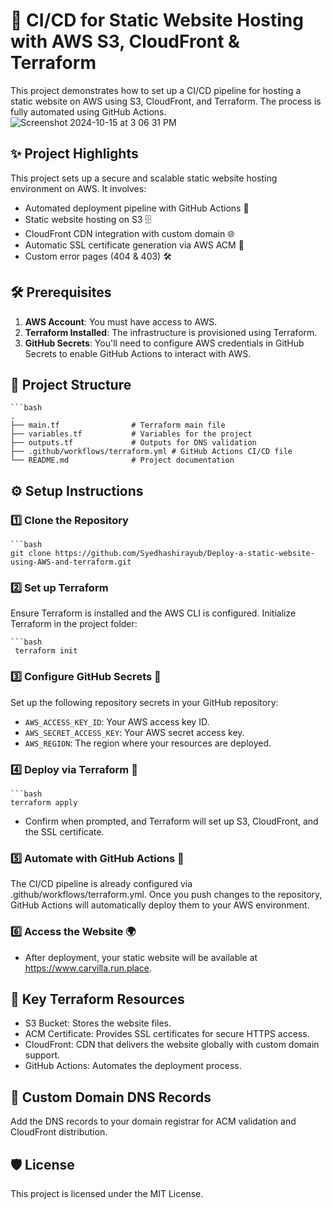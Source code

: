 # 🚀 CI/CD for Static Website Hosting with AWS S3, CloudFront & Terraform

This project demonstrates how to set up a CI/CD pipeline for hosting a static website on AWS using S3, CloudFront, and Terraform. The process is fully automated using GitHub Actions.
![Screenshot 2024-10-15 at 3 06 31 PM](https://github.com/user-attachments/assets/845dc5cf-8b45-4519-9f33-e16024e3d100)

## ✨ Project Highlights

This project sets up a secure and scalable static website hosting environment on AWS. It involves:

- Automated deployment pipeline with GitHub Actions 🤖
- Static website hosting on S3 🗄️
- CloudFront CDN integration with custom domain 🌐
- Automatic SSL certificate generation via AWS ACM 🔐
- Custom error pages (404 & 403) 🛠️

## 🛠️ Prerequisites

1. **AWS Account**: You must have access to AWS.
2. **Terraform Installed**: The infrastructure is provisioned using Terraform.
3. **GitHub Secrets**: You'll need to configure AWS credentials in GitHub Secrets to enable GitHub Actions to interact with AWS.

## 🌳 Project Structure
    ```bash        
    .
    ├── main.tf                # Terraform main file
    ├── variables.tf           # Variables for the project
    ├── outputs.tf             # Outputs for DNS validation
    ├── .github/workflows/terraform.yml # GitHub Actions CI/CD file
    └── README.md              # Project documentation

## ⚙️ Setup Instructions

### 1️⃣ Clone the Repository

    ```bash
    git clone https://github.com/Syedhashirayub/Deploy-a-static-website-using-AWS-and-terraform.git
    
### 2️⃣ Set up Terraform
Ensure Terraform is installed and the AWS CLI is configured.
Initialize Terraform in the project folder:

    ```bash
     terraform init

### 3️⃣ Configure GitHub Secrets 🔐
Set up the following repository secrets in your GitHub repository:
- `AWS_ACCESS_KEY_ID`: Your AWS access key ID.
- `AWS_SECRET_ACCESS_KEY`: Your AWS secret access key.
- `AWS_REGION`: The region where your resources are deployed.

### 4️⃣ Deploy via Terraform 🚀
    ```bash
    terraform apply
- Confirm when prompted, and Terraform will set up S3, CloudFront, and the SSL certificate.

### 5️⃣ Automate with GitHub Actions 🤖
The CI/CD pipeline is already configured via .github/workflows/terraform.yml.
Once you push changes to the repository, GitHub Actions will automatically deploy them to your AWS environment.

### 6️⃣ Access the Website 🌍
- After deployment, your static website will be available at https://www.carvilla.run.place.


## 📂 Key Terraform Resources

- S3 Bucket: Stores the website files.
- ACM Certificate: Provides SSL certificates for secure HTTPS access.
- CloudFront: CDN that delivers the website globally with custom domain support.
- GitHub Actions: Automates the deployment process.

## 📜 Custom Domain DNS Records
Add the DNS records to your domain registrar for ACM validation and CloudFront distribution.

## 🛡️ License
This project is licensed under the MIT License.





